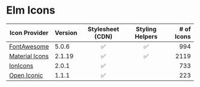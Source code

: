 
# Elm Icons

| Icon Provider                                      | Version | Stylesheet (CDN)   | Styling Helpers    | # of Icons |
| -------------------------------------------------- | ------- |:------------------:|:------------------:| ----------:|
| [FontAwesome](https://fontawesome.com)             | 5.0.6   | :white_check_mark: | :white_check_mark: |        994 |
| [Material Icons](https://materialdesignicons.com/) | 2.1.19  | :white_check_mark: | :white_check_mark: |       2119 |
| [IonIcons](http://ionicons.com/)                   | 2.0.1   | :white_check_mark: |                    |        733 |
| [Open Iconic](https://useiconic.com/open)          | 1.1.1   | :white_check_mark: |                    |        223 |

